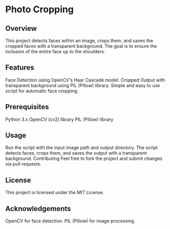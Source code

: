 # Photo Cropping

## Overview
This project detects faces within an image, crops them, and saves the cropped faces with a transparent background. The goal is to ensure the inclusion of the entire face up to the shoulders.

## Features
Face Detection using OpenCV's Haar Cascade model.
Cropped Output with transparent background using PIL (Pillow) library.
Simple and easy to use script for automatic face cropping.

## Prerequisites
Python 3.x
OpenCV (cv2) library
PIL (Pillow) library

## Usage
Run the script with the input image path and output directory.
The script detects faces, crops them, and saves the output with a transparent background.
Contributing
Feel free to fork the project and submit changes via pull requests.

## License
This project is licensed under the MIT License.

## Acknowledgements
OpenCV for face detection.
PIL (Pillow) for image processing.
